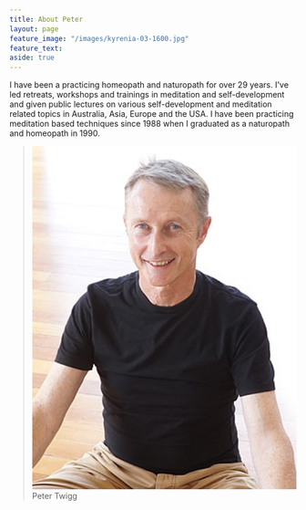 ```yaml
---
title: About Peter
layout: page
feature_image: "/images/kyrenia-03-1600.jpg"
feature_text:
aside: true
---
```


I have been a practicing homeopath and naturopath for over 29 years. I've led retreats, workshops and trainings in meditation and self-development and given public lectures on various self-development and meditation related topics in Australia, Asia, Europe and the USA. I have been practicing meditation based techniques since 1988 when I graduated as a naturopath and homeopath in 1990.

<blockquote class="photo">
	<img src="/images/peter-twigg-photo.jpg" width="500">
	<footer>Peter Twigg<br></footer>
</blockquote>
